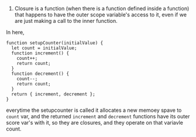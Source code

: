 1. Closure is a function (when there is a function defined inside a function) that happens to have the outer scope variable's access to it, even if we are just making a call to the inner function.

In here,
```
function setupCounter(initialValue) {
  let count = initialValue;
  function increment() {
    count++;
    return count;
  }
  function decrement() {
    count--;
    return count;
  }
  return { increment, decrement };
}
```
everytime the setupcounter is called it allocates a new memoey spave to `count` var, and the returned `increment` and `decrement` functions have its outer score var's with it, so they are closures, and they operate on that variavle count.

